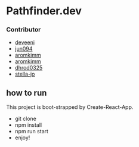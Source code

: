 # Pathfinder.dev


### Contributor

- [deveeni](https://github.com/deveeni)
- [jun094](https://github.com/jun094)
- [aromkimm](https://github.com/aromkimm)
- [aromkimm](https://github.com/aromkimm)
- [dhrod0325](https://github.com/dhrod0325)
- [stella-jo](https://github.com/stella-jo)

## how to run
This project is boot-strapped by Create-React-App.

- git clone
- npm install
- npm run start
- enjoy!